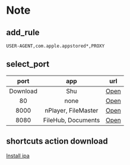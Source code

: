 # Note

## add_rule
`USER-AGENT,com.apple.appstored*,PROXY`

## select_port

|port|app|url|
|:-:|:-:|:-:|
|Download|Shu|[Open](itms-services://?action=download-manifest&url=https://raw.githubusercontent.com/Brywmzl/ipa/master/xml/download.xml)|
|80|none|[Open](itms-services://?action=download-manifest&url=https://raw.githubusercontent.com/Brywmzl/ipa/master/xml/80.xml)|
|8000|nPlayer, FileMaster|[Open](itms-services://?action=download-manifest&url=https://raw.githubusercontent.com/Brywmzl/ipa/master/xml/8000.xml)|
|8080|FileHub, Documents|[Open](itms-services://?action=download-manifest&url=https://raw.githubusercontent.com/Brywmzl/ipa/master/xml/8080.xml)|

## shortcuts action download
[Install ipa](https://www.icloud.com/shortcuts/cf4df6440fe846eb80da7b5b1c752895)
